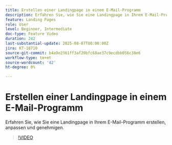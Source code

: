 ```yaml
---
title: Erstellen einer Landingpage in einem E-Mail-Programm
description: Erfahren Sie, wie Sie eine Landingpage in Ihrem E-Mail-Programm erstellen, anpassen und genehmigen.
feature: Landing Pages
role: User
level: Beginner, Intermediate
doc-type: Feature Video
duration: 242
last-substantial-update: 2025-08-07T00:00:00Z
jira: KT-18710
source-git-commit: b4a9e2361ff3af20bfc68ae37c9ecdbb056c38e6
workflow-type: tm+mt
source-wordcount: '42'
ht-degree: 0%

---
```



# Erstellen einer Landingpage in einem E-Mail-Programm

Erfahren Sie, wie Sie eine Landingpage in Ihrem E-Mail-Programm erstellen, anpassen und genehmigen.

>[!VIDEO](https://video.tv.adobe.com/v/3470654/?learn=on&enablevpops&captions=ger)
